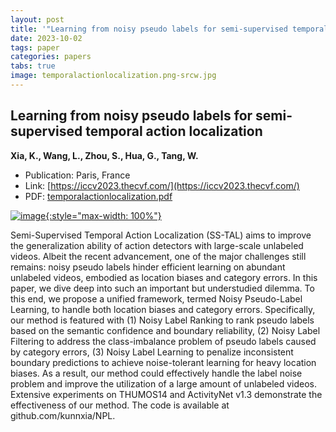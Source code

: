 ```yaml
---
layout: post
title: '"Learning from noisy pseudo labels for semi-supervised temporal action localization"'
date: 2023-10-02
tags: paper
categories: papers
tabs: true
image: temporalactionlocalization.png-srcw.jpg
---
```


## Learning from noisy pseudo labels for semi-supervised temporal action localization
**Xia, K., Wang, L., Zhou, S., Hua, G., Tang, W.**
- Publication: Paris, France
- Link: [https://iccv2023.thecvf.com/](https://iccv2023.thecvf.com/)
- PDF: [temporalactionlocalization.pdf](/documents/temporalactionlocalization.pdf)


[![image](https://www.evl.uic.edu/output/originals/temporalactionlocalization.png-srcw.jpg){:style="max-width: 100%"}](https://www.evl.uic.edu/output/originals/temporalactionlocalization.png-srcw.jpg)

Semi-Supervised Temporal Action Localization (SS-TAL) aims to improve the generalization ability of action detectors with large-scale unlabeled videos. Albeit the recent advancement, one of the major challenges still remains: noisy pseudo labels hinder efficient learning on abundant unlabeled videos, embodied as location biases and category errors. In this paper, we dive deep into such an important but understudied dilemma. To this end, we propose a unified framework, termed Noisy Pseudo-Label Learning, to handle both location biases and category errors. Specifically, our method is featured with (1) Noisy Label Ranking to rank pseudo labels based on the semantic confidence and boundary reliability, (2) Noisy Label Filtering to address the class-imbalance problem of pseudo labels caused by category errors, (3) Noisy Label Learning to penalize inconsistent boundary predictions to achieve noise-tolerant learning for heavy location biases. As a result, our method could effectively handle the label noise problem and improve the utilization of a large amount of unlabeled videos. Extensive experiments on THUMOS14 and ActivityNet v1.3 demonstrate the effectiveness of our method. The code is available at github.com/kunnxia/NPL.